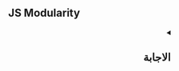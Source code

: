 <h2 align=center>JS Modularity</h2>


<details dir=rtl>
  <summary>
    <h2>الاجابة</h2>
  </summary>
  
  
زمان كانت ال scripts صغيرة و بسيطة بس مع الوقت بدأت ال scripts دي تبقي more complex و حجمها بقي كبير، عشان كدا كنا لازم نشوف طريقة ننظم بيها الكود بتاعنا بحيث يكون سهل القراءة و التعديل عليه فيما بعد و كانت الطريقة دي هي أننا بدل منخلي كل الكود في ملف js واحد بس، هنفصله في أكتر من ملف و دا الي بنسميه `code splitting`


![1mb](https://user-images.githubusercontent.com/69124951/197946369-883f8201-4ccf-44d2-8865-b6bbde6353b2.png)


كل file من ال files الصغيرة دي بنسميه `module` و بيكون جواه كود معين و عشان نعمل ال code splitting دا كنا بنستخدم حاجه اسمها `module system` زي **AMD, UMD, CommonJS**
  
لحد ما ال ES6 نزلت و نزل معاهاstandard بيعمل موضوع ال **Modularity** ده عن طريق ال `exports/imports` أو ال **language level module system**


## يعني اي Module ؟
ال **module** ما هو إلا ملف js عادي ولكن فيه features معينة و كمان ال browser بيتعامل معاه بطريقة معينة.
إذا في فرق بين ال module script و ال regular script و الفروقات دي هي
  
  
<div align=center>
  <table>
    <tr>
      <th align=left>#</th>
      <th  colspan="2" align=center>Regular script</th>
      <th  colspan="2" align=center>Module script</th>
    </tr>
    <tr>
      <td>Protocol</td>
      <td  colspan="2" align=center>local file & Http & Https</td>
      <td  colspan="2" align=center>Https & live-server</td>
    </tr>
    <tr>
      <td>Extension</td>
      <td  align=center colspan="2">js.</td>
      <td  colspan="2" align=center> js. أو mjs. أو mjs.js.</td>
    </tr>
    <tr>
      <td>Default Mode</td>
      <td  align=center colspan="2">Sloppy mode</td>
      <td  colspan="2" align=center>Strict mode</td>
    </tr>
    <tr>
      <td>Scope</td>
      <td  align=center colspan="2">Global Scope</td>
      <td  colspan="2" align=center>Module-Level Scope</td>
    </tr>
    <tr>
      <td>value of this keyword</td>
      <td  align=center colspan="2">window object</td>
      <td  colspan="2" align=center>Undefined</td>
    </tr>
    <tr>
      <td>import.meta object</td>
      <td  align=center colspan="2">❌</td>
      <td  colspan="2" align=center>✔</td>
    </tr>
    <tr>
      <td>Execution Time</td>
      <td  align=center colspan="2">sync</td>
      <td  colspan="2" align=center>deferred & async</td>
    </tr>
  </table>
</div>
  
  
 تعالي نشرح الجدول دا واحده واحده.
  


  
###  1. ال Protocol 
  
 <table dir=ltr align=center>
    <tr>
      <th align=center>#</th>
      <th  colspan="2" align=center>Regular script</th>
      <th  colspan="2" align=center>Module script</th>
    </tr>
    <tr>
      <td>Protocol</td>
      <td  colspan="2" align=center>local file & Http & Https</td>
      <td  colspan="2" align=center>Https & live-server</td>
    </tr>
 </table>
  
  
  
  - ال regular script : بيشتغل علي ال local file Protocol و ال HTTPS Protocol وال HTTP Protocol
  - ال module script : بيشتغل علي ال Https Protocol و ال live server بس

---

  ### 2. ال Extension
     
    
 <table dir=ltr align=center>
    <tr>
      <th align=center>#</th>
      <th  colspan="2" align=center>Regular script</th>
      <th  colspan="2" align=center>Module script</th>
    </tr>
    <tr>
   <tr>
      <td>Extension</td>
      <td  align=center colspan="2">js.</td>
      <td  colspan="2" align=center> js. أو mjs. أو mjs.js.</td>
    </tr>
 </table>
  
   - ال regular script : ال extenstion بتاعه بيكون `.js` زي كدا 
   - ال module script : ال extension بتاعه بيكون `.js` أو `.mjs` او `.mjs.js` 
 
  
  ```ruby
  regularScript.js
  moduleScript.js OR moduleScript.jsx OR moduleScript.mjs.js
  ```
  
 
  
  ---
  
  
  
###  2. ال attributes بتاع كل script
  
- ال module script بيكون ليه 2 attributes و هما:
  - ال  `"type="module`
  - و ال `nomodule`
  
أنا لما باجي اعمل module جديد فلازم أعرف المتصفح ان الملف دا عبارة عن module [مش regular script] و دا بيتم عن طريق اني بضيف type="module" زي كدا 
```html
  <script src="..." type="module"></script>
```
في طبعا متصفحات مش بتفهم ال `type=module` [ يعني مش بتدعم ال js modules ] و بالتالي فهي هتتجاهل الملف كله ودا لان ال type بتاع ال script كدا unknown بالنسبة للمتصفح، فعشان نحل المشكلة دي بنستخدم خاصية ثانية وهي `nomodule`، لما المتصفح الي مش بيدعم ال js module يقرأ الخاصية دي فهينفذ الي جوا ال script عادي 
......


مثال: 
......




المثال دا هيتنفذ ازاي ؟ 
لو كان المتصفح بيدعم ال js modules فكدا ال script الي فيه nomodule هيتم تجاهله و هيتم تنفيذ الscript الي ليه type="module" 

و لو كان المتصفح مش بيدعم ال js modules فكدا ال script الي فيه type="module" مش هيتنفذ و هيتم تجاهله زي ما قلنا و هيتم تنفيذ الي script الي فيه nomodule attribute

جدوووووووولللللل


..........



٤- ال mode 
ال regular script بيكون sloppy mode و تقدر برده تخليه strict بس ال default هو sloppy

ال module script بيكون دايما strict mode و بالتالي لو عملت مثلا assign ل undeclared variable هيدي error


html

<script type="module">

a= 5; // Error

</script>

  
  
  
  
  
  </details>
